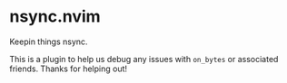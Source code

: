 # nsync.nvim

Keepin things nsync.

This is a plugin to help us debug any issues with `on_bytes` or associated friends.
Thanks for helping out!
